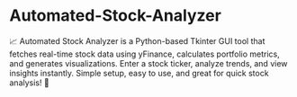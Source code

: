 # Automated-Stock-Analyzer
📈 Automated Stock Analyzer is a Python-based Tkinter GUI tool that fetches real-time stock data using yFinance, calculates portfolio metrics, and generates visualizations. Enter a stock ticker, analyze trends, and view insights instantly. Simple setup, easy to use, and great for quick stock analysis! 🚀
